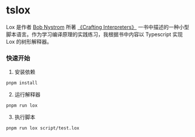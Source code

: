 # tslox

Lox 是作者 [Bob Nystrom](https://github.com/munificent) 所著 [《Crafting Interpreters》](https://craftinginterpreters.com/) 一书中描述的一种小型脚本语言。作为学习编译原理的实践练习，我根据书中内容以 Typescript 实现 Lox 的树形解释器。

### 快速开始

1. 安装依赖

```
pnpm install
```

2. 运行解释器

```
pnpm run lox
```

3. 执行脚本

```
pnpm run lox script/test.lox
```
